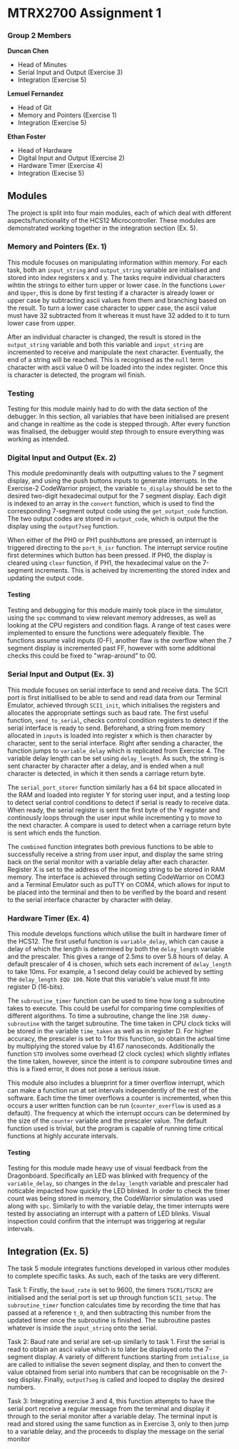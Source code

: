 # MTRX2700 Assignment 1
### Group 2 Members

**Duncan Chen**
- Head of Minutes
- Serial Input and Output (Exercise 3)
- Integration (Exercise 5)


**Lemuel Fernandez**
- Head of Git
- Memory and Pointers (Exercise 1)
- Integration (Exercise 5)

**Ethan Foster**
- Head of Hardware
- Digital Input and Output (Exercise 2)
- Hardware Timer (Exercise 4)
- Integration (Execise 5)

## Modules
The project is split into four main modules, each of which deal with different aspects/functionality of the HCS12 Microcontroller. These modules are demonstrated working together in the integration section (Ex. 5).

### Memory and Pointers (Ex. 1)
This module focuses on manipulating information within memory. For each task, both an `input_string` and `output_string` variable are initialised and stored into index registers x and y. The tasks require individual characters wihtin the strings to either turn upper or lower case. In the functions `Lower` and `Upper`, this is done by first testing if a character is already lower or upper case by subtracting ascii values from them and branching based on the result. To turn a lower case character to upper case, the ascii value must have 32 subtracted from it whereas it must have 32 added to it to turn lower case from upper.

After an individual character is changed, the result is stored in the `output_string` variable and both this variable and `input_string` are incremented to receive and manipulate the next character. Eventually, the end of a string will be reached. This is recognised as the `null` term character with ascii value 0 will be loaded into the index register. Once this is character is detected, the program wil finish.

### Testing
Testing for this module mainly had to do with the data section of the debugger. In this section, all variables that have been initialised are present and change in realtime as the code is stepped through. After every function was finalised, the debugger would step through to ensure everything was working as intended.

### Digital Input and Output (Ex. 2)
This module predominantly deals with outputting values to the 7 segment display, and using the push buttons inputs to generate interrupts. In the Exercise-2 CodeWarrior project, the variable `to_display` should be set to the desired two-digit hexadecimal output for the 7 segment display. Each digit is indexed to an array in the `convert` function, which is used to find the corresponding 7-segment output code using the `get_output_code` function. The two output codes are stored in `output_code`, which is output the the display using the `output7seg` function.

When either of the PH0 or PH1 pushbuttons are pressed, an interrupt is triggered directing to the `port_h_isr` function. The interrupt service routine first determines which button has been pressed. If PH0, the display is cleared using `clear` function, if PH1, the hexadecimal value on the 7-segment increments. This is acheived by incrementing the stored index and updating the output code.

#### Testing
Testing and debugging for this module mainly took place in the simulator, using the `spc` command to view relevant memory addresses, as well as looking at the CPU registers and condition flags. A range of test cases were implemented to ensure the functions were adequately flexible. The functions assume valid inputs (0-F), another flaw is the overflow when the 7 segment display is incremented past FF, however with some additional checks this could be fixed to "wrap-around" to 00.

### Serial Input and Output (Ex. 3)

This module focuses on serial interface to send and receive data. The SCI1 port is first initiallised to be able to send and read data from our Terminal Emulator, achieved through `SCI1_init`, which initialises the registers and allocates the appropriate settings such as baud rate. The first useful function, `send_to_serial`, checks control condition registers to detect if the serial interface is ready to send. Beforehand, a string from memory allocated in `inputs` is loaded into register x which is then character by character, sent to the serial interface. Right after sending a character, the function jumps to `variable_delay` which is replicated from Exercise 4. The variable delay length can be set using `delay_length`. As such, the string is sent character by character after a delay, and is ended when a null character is detected, in which it then sends a carriage return byte.

The `serial_port_storer` function similarly has a 64 bit space allocated in the RAM and loaded into register Y for storing user input, and a testing loop to detect serial control conditions to detect if serial is ready to receive data. When ready, the serial register is sent the first byte of the Y register and continously loops through the user input while incrementing y to move to the next character. A compare is used to detect when a carriage return byte is sent which ends the function.

The `combined` function integrates both previous functions to be able to successfully receive a string from user input, and display the same string back on the serial monitor with a variable delay after each character. Register X is set to the address of the incoming string to be stored in RAM memory. The interface is achieved through setting CodeWarrior on COM3 and a Terminal Emulator such as puTTY on COM4, which allows for input to be placed into the terminal and then to be verified by the board and resent to the serial interface character by character with delay.

### Hardware Timer (Ex. 4)
This module develops functions which utilise the built in hardware timer of the HCS12. The first useful function is `variable_delay`, which can cause a delay of which the length is determined by both the `delay_length` variable and the prescaler. This gives a range of 2.5ms to over 5.8 hours of delay. A default prescaler of 4 is chosen, which sets each increment of `delay_length` to take 10ms. For example, a 1 second delay could be achieved by setting the `delay_length EQU 100`. Note that this variable's value must fit into register D (16-bits).

The `subroutine_timer` function can be used to time how long a subroutine takes to execute. This could be useful for comparing time complexities of different algorithms. To time a subroutine, change the line `JSR dummy-subroutine` with the target subroutine. The time taken in CPU clock ticks will be stored in the variable `time_taken` as well as in register D. For higher accuracy, the prescaler is set to 1 for this function, so obtain the actual time by multiplying the stored value by 41.67 nanoseconds. Additionally the function `STD` involves some overhead (2 clock cycles) which slightly inflates the time taken, however, since the intent is to *compare* subroutine times and this is a fixed error, it does not pose a serious issue.

This module also includes a blueprint for a timer overflow interrupt, which can make a function run at set intervals independently of the rest of the software. Each time the timer overflows a counter is incremented, when this occurs a user written function can be run (`counter_overflow` is used as a default). The frequency at which the interrupt occurs can be determined by the size of the `counter` variable and the prescaler value. The default function used is trivial, but the program is capable of running time critical functions at highly accurate intervals.

#### Testing
Testing for this module made heavy use of visual feedback from the Dragonboard. Specifically an LED was blinked with frequency of the `variable_delay`, so changes in the `delay_length` variable and prescaler had noticable impacted how quickly the LED blinked. In order to check the timer count was being stored in memory, the CodeWarrior simulation was used along with `spc`. Similarly to with the variable delay, the timer interrupts were tested by associating an interrupt with a pattern of LED blinks. Visual inspection could confirm that the interrupt was triggering at regular intervals.


## Integration (Ex. 5)
The task 5 module integrates functions developed in various other modules to complete specific tasks. As such, each of the tasks are very different.

Task 1: Firstly, the `baud_rate` is set to 9600, the timers `TSCR1/TSCR2` are initialised and the serial port is set up through function `SCI1_setup`. The `subroutine_timer` function calculates time by recording the time that has passed at a reference `t_0`, and then subtracting this number from the updated timer once the subroutine is finished. The subroutine pastes whatever is inside the `input_string` onto the serial.

Task 2: Baud rate and serial are set-up similarly to task 1. First the serial is read to obtain an ascii value which is to later be displayed onto the 7-segment display. A variety of different functions starting from `intialise_io` are called to initialise the seven segment display, and then to convert the value obtained from serial into numbers that can be recognisable on the 7-seg display. Finally, `output7seg` is called and looped to display the desired numbers.

Task 3: Integrating exercise 3 and 4, this function attempts to have the serial port receive a regular message from the terminal and display it through to the serial monitor after a variable delay. The terminal input is read and stored using the same function as in Exercise 3, only to then jump to a variable delay, and the proceeds to display the message on the serial monitor
